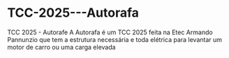 # TCC-2025---Autorafa
TCC 2025 - Autorafe
A Autorafa é um TCC 2025 feita na Etec Armando Pannunzio que tem a estrutura necessária e toda elétrica para levantar um motor de carro ou uma carga elevada 
